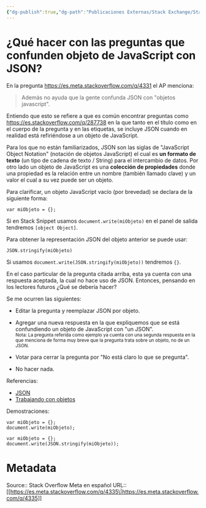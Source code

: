 ```yaml
---
{"dg-publish":true,"dg-path":"Publicaciones Externas/Stack Exchange/Stack Overflow en español/Stack Overflow en español Meta/es.meta.stackoverflow.com-4335.md","permalink":"/publicaciones-externas/stack-exchange/stack-overflow-en-espanol/stack-overflow-en-espanol-meta/es-meta-stackoverflow-com-4335/","title":"¿Qué hacer con las preguntas que confunden objeto de JavaScript con JSON?","hide":true,"noteIcon":"default","created":"2024-04-03T12:49:10.631-06:00","updated":"2024-04-05T16:44:04.251-06:00"}
---
```


# ¿Qué hacer con las preguntas que confunden objeto de JavaScript con JSON?

En la pregunta https://es.meta.stackoverflow.com/q/4331 el AP menciona:

> Además no ayuda que la gente confunda JSON con "objetos javascript".

Entiendo que esto se refiere a que es común encontrar preguntas como https://es.stackoverflow.com/q/287738 en la que tanto en el título como en el cuerpo de la pregunta y en las etiquetas, se incluye JSON cuando en realidad está refiriéndose a un objeto de JavaScript.

Para los que no están familiarizados, JSON son las siglas de "JavaScript Object Notation" (notación de objetos JavaScript) el cual es __un formato de texto__ (un tipo de cadena de texto / String) para el intercambio de datos. Por otro lado un objeto de JavaScript es una __colección de propiedades__ donde una propiedad es la relación entre un nombre (también llamado clave) y un valor el cual a su vez puede ser un objeto.

Para clarificar, un objeto JavaScript vacío (por brevedad) se declara de la siguiente forma:

<!-- language: lang-js -->

    var miObjeto = {};

Si en Stack Snippet usamos `document.write(miObjeto)` en el panel de salida tendremos `[object Object]`.

Para obtener la representación JSON del objeto anterior se puede usar:

<!-- language: lang-js -->

    JSON.stringify(miObjeto)

Si usamos `document.write(JSON.stringify(miObjeto))` tendremos `{}`.

En el caso particular de la pregunta citada arriba, esta ya cuenta con una respuesta aceptada, la cual no hace uso de JSON. Entonces, pensando en los lectores futuros ¿Qué se debería hacer?

Se me ocurren las siguientes:

 - Editar la pregunta y reemplazar JSON por objeto.

 - Agregar una nueva respuesta en la que expliquemos que se está confundiendo un objeto de JavaScript con "un JSON".  
    <sup>Nota: La pregunta referida como ejemplo ya cuenta con una segunda respuesta en la que menciona de forma muy breve que la pregunta trata sobre un objeto, no de un JSON.</sup>

 - Votar para cerrar la pregunta por "No está claro lo que se pregunta".

 - No hacer nada.

Referencias:

 - [JSON][1]
 - [Trabajando con objetos][2]

Demostraciones:

<!-- begin snippet: js hide: false console: true babel: false -->

<!-- language: lang-js -->

    var miObjeto = {};
    document.write(miObjeto);

<!-- end snippet -->


<!-- begin snippet: js hide: false console: true babel: false -->

<!-- language: lang-js -->

    var miObjeto = {};
    document.write(JSON.stringify(miObjeto));

<!-- end snippet -->

  [1]: https://es.wikipedia.org/wiki/JSON
  [2]: https://developer.mozilla.org/es/docs/Web/JavaScript/Guide/Trabajando_con_objectos


# Metadata
Source:: Stack Overflow Meta en español
URL:: [[https://es.meta.stackoverflow.com/q/4335\|https://es.meta.stackoverflow.com/q/4335]]

